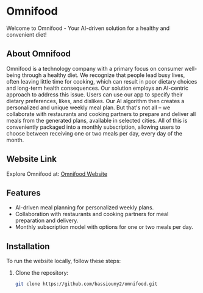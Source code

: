 # Omnifood

Welcome to Omnifood - Your AI-driven solution for a healthy and convenient diet!

## About Omnifood

Omnifood is a technology company with a primary focus on consumer well-being through a healthy diet. We recognize that people lead busy lives, often leaving little time for cooking, which can result in poor dietary choices and long-term health consequences. Our solution employs an AI-centric approach to address this issue. Users can use our app to specify their dietary preferences, likes, and dislikes. Our AI algorithm then creates a personalized and unique weekly meal plan. But that's not all – we collaborate with restaurants and cooking partners to prepare and deliver all meals from the generated plans, available in selected cities. All of this is conveniently packaged into a monthly subscription, allowing users to choose between receiving one or two meals per day, every day of the month.

## Website Link

Explore Omnifood at: [Omnifood Website](https://bassiouny2.github.io/omnifood/)

## Features

- AI-driven meal planning for personalized weekly plans.
- Collaboration with restaurants and cooking partners for meal preparation and delivery.
- Monthly subscription model with options for one or two meals per day.

## Installation

To run the website locally, follow these steps:

1. Clone the repository:
   ```bash
   git clone https://github.com/bassiouny2/omnifood.git
